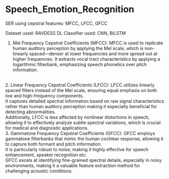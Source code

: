 # Speech_Emotion_Recognition
SER using cepstral features: MFCC, LFCC, GFCC

Dataset used: RAVDESS
DL Classifier used: CNN, BiLSTM

1. Mel Frequency Cepstral Coefficients (MFCC): MFCC is used to replicate human auditory perception by applying the Mel scale, which is non-linearly spaced—denser at lower frequencies and more spread out at higher frequencies. It extracts vocal tract characteristics by applying a logarithmic filterbank, emphasizing speech phonetics over pitch information.
<br>
2. Linear Frequency Cepstral Coefficients (LFCC): LFCC utilizes linearly spaced filters instead of the Mel scale, ensuring equal emphasis on both low and high-frequency components. <br>
It captures detailed spectral information based on raw signal characteristics rather than human auditory perception making it especially beneficial for detecting abnormalities. <br>
Additionally, LFCC is less affected by nonlinear distortions in speech, allowing it to effectively analyze subtle spectral variations, which is crucial for medical and diagnostic applications.
<br>
3. Gammatone Frequency Cepstral Coefficients (GFCC): GFCC employs gammatone filterbanks that mimic the human cochlear response, allowing it to capture both formant and pitch information. <br>
It is particularly robust to noise, making it highly effective for speech enhancement, speaker recognition etc. <br>
GFCC excels at identifying fine-grained spectral details, especially in noisy environments, making it a valuable feature extraction method for challenging acoustic conditions.
